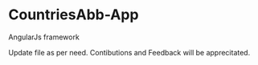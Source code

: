# CountriesAbb-App

AngularJs framework

Update file as per need. 
Contibutions and Feedback will be apprecitated.
